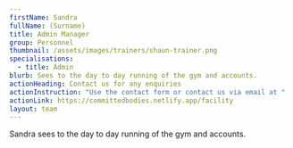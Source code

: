 ```yaml
---
firstName: Sandra
fullName: (Surname)
title: Admin Manager
group: Personnel
thumbnail: /assets/images/trainers/shaun-trainer.png
specialisations:
  - title: Admin
blurb: Sees to the day to day running of the gym and accounts.
actionHeading: Contact us for any enquiries
actionInstruction: "Use the contact form or contact us via email at "
actionLink: https://committedbodies.netlify.app/facility
layout: team
---
```

Sandra sees to the day to day running of the gym and accounts.